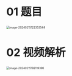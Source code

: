 # 01 题目

<img src="https://cvp.oss-cn-shanghai.aliyuncs.com/picgo/202402151223603.png" alt="image-20240215122353544" style="zoom:50%;" />



# 02 视频解析

<img src="https://cvp.oss-cn-shanghai.aliyuncs.com/picgo/202402151921743.png" alt="image-20240215192119396" style="zoom:50%;" />

